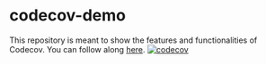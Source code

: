# codecov-demo
This repository is meant to show the features and functionalities of Codecov. You can follow along [here](https://docs.codecov.com/docs/codecov-tutorial).
[![codecov](https://codecov.io/gh/PLampen/codecov-demo/branch/main/graph/badge.svg?token=OlLBjNZLFw)](https://codecov.io/gh/PLampen/codecov-demo)